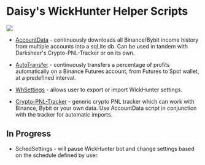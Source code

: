 # Daisy's WickHunter Helper Scripts

![](https://i.imgur.com/YSjTO9j.png)

- [AccountData](https://github.com/daisy613/accountData) - continuously downloads all Binance/Bybit income history from multiple accounts into a sqLite db.
Can be used in tandem with Darksheer's Crypto-PNL-Tracker or on its own.

- [AutoTransfer](https://github.com/daisy613/autoTransfer) -  continuously transfers a percentage of profits automatically on a Binance Futures account, from Futures to Spot wallet, at a predefined interval.

- [WhSettings](https://github.com/daisy613/whSettings) - allows user to export or import WickHunter settings.

- [Crypto-PNL-Tracker](https://github.com/drksheer/Crypto-PNL-Tracker) - generic crypto PNL tracker which can work with Binance, Bybit or your own data.
 Use AccountData script in conjunction with the tracker for automatic imports.
 
## In Progress

- SchedSettings - will pause WickHunter bot and change settings based on the schedule defined by user.
